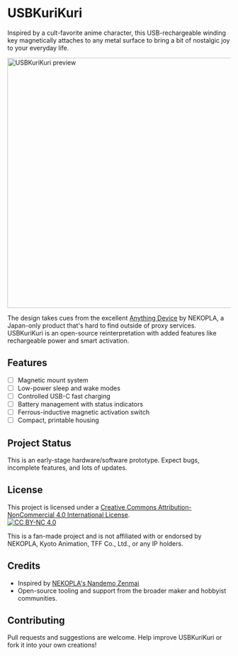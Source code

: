 # USBKuriKuri

Inspired by a cult-favorite anime character, this USB-rechargeable winding key magnetically attaches to any metal surface to bring a bit of nostalgic joy to your everyday life.

<img width="900" height="563" alt="USBKuriKuri preview" src="https://github.com/user-attachments/assets/8de0671b-31cb-4f29-a36b-6df9c1d20928" />

The design takes cues from the excellent [Anything Device](https://nandemo-zenmai.com/) by NEKOPLA, a Japan-only product that's hard to find outside of proxy services. USBKuriKuri is an open-source reinterpretation with added features like rechargeable power and smart activation.

## Features
- [ ] Magnetic mount system
- [ ] Low-power sleep and wake modes
- [ ] Controlled USB-C fast charging
- [ ] Battery management with status indicators
- [ ] Ferrous-inductive magnetic activation switch
- [ ] Compact, printable housing

## Project Status
This is an early-stage hardware/software prototype. Expect bugs, incomplete features, and lots of updates.

## License
This project is licensed under a
[Creative Commons Attribution-NonCommercial 4.0 International License][cc-by-nc].  
[![CC BY-NC 4.0][cc-by-nc-image]][cc-by-nc]

This is a fan-made project and is not affiliated with or endorsed by NEKOPLA, Kyoto Animation, TFF Co., Ltd., or any IP holders.

[cc-by-nc]: https://creativecommons.org/licenses/by-nc/4.0/
[cc-by-nc-image]: https://licensebuttons.net/l/by-nc/4.0/88x31.png

## Credits
- Inspired by [NEKOPLA's Nandemo Zenmai](https://nandemo-zenmai.com/)
- Open-source tooling and support from the broader maker and hobbyist communities.

## Contributing
Pull requests and suggestions are welcome. Help improve USBKuriKuri or fork it into your own creations!
